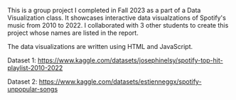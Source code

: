 This is a group project I completed in Fall 2023 as a part of a Data Visualization class. It showcases interactive data visualzations of Spotify's music from 2010 to 2022. I collaborated with 3 other students to create this project whose names are listed in the report.

The data visualizations are written using HTML and JavaScript.

Dataset 1: https://www.kaggle.com/datasets/josephinelsy/spotify-top-hit-playlist-2010-2022

Dataset 2: https://www.kaggle.com/datasets/estienneggx/spotify-unpopular-songs
